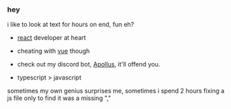 ### hey

i like to look at text for hours on end, fun eh?

- [react](https://reactjs.org/) developer at heart
- cheating with [vue](https://vuejs.org/) though

- check out my discord bot, [Apollus](https://discord.com/oauth2/authorize?client_id=880104428676468798&scope=bot&permissions=36817920), it'll offend you.

- typescript > javascript

sometimes my own genius surprises me, sometimes i spend 2 hours fixing a js file only to find it was a missing ","
